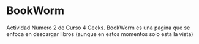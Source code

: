 # BookWorm
Actividad Numero 2 de Curso 4 Geeks. BookWorm es una pagina que se enfoca en descargar libros (aunque en estos momentos solo esta la vista) 
